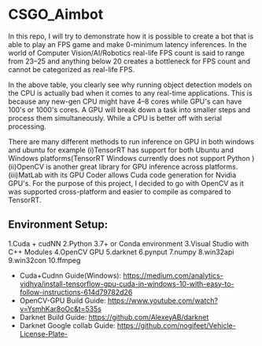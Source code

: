 # CSGO_Aimbot

In this repo, I will try to demonstrate how it is possible to create a bot that is able to play an FPS game and make 0-minimum latency inferences. In the world of Computer Vision/AI/Robotics real-life FPS count is said to range from 23–25 and anything below 20 creates a bottleneck for FPS count and cannot be categorized as real-life FPS.

In the above table, you clearly see why running object detection models on the CPU is actually bad when it comes to any real-time applications. This is because any new-gen CPU might have 4–8 cores while GPU's can have 100's or 1000's cores. A GPU will break down a task into smaller steps and process them simultaneously. While a CPU is better off with serial processing.

There are many different methods to run inference on GPU in both windows and ubuntu for example (i)TensorRT has support for both Ubuntu and Windows platforms(TensorRT Windows currently does not support Python ) (ii)OpenCV is another great library for GPU inference across platforms. (iii)MatLab with its GPU Coder allows Cuda code generation for Nvidia GPU's. For the purpose of this project, I decided to go with OpenCV as it was supported cross-platform and easier to compile as compared to TensorRT.

## Environment Setup:
1.Cuda + cudNN
2.Python 3.7+ or Conda environment
3.Visual Studio with C++ Modules
4.OpenCV GPU
5.darknet
6.pynput
7.numpy
8.win32api
9.win32con
10.ffmpeg

* Cuda+Cudnn Guide(Windows): https://medium.com/analytics-vidhya/install-tensorflow-gpu-cuda-in-windows-10-with-easy-to-follow-instructions-614d79782d26
* OpenCV-GPU Build Guide: https://www.youtube.com/watch?v=YsmhKar8oOc&t=535s
* Darknet Build Guide: https://github.com/AlexeyAB/darknet
* Darknet Google collab Guide: https://github.com/nogifeet/Vehicle-License-Plate-
